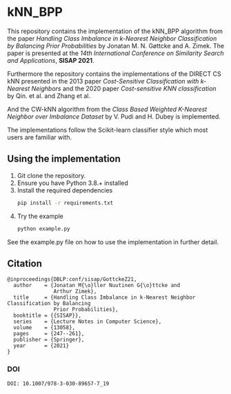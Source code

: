 # kNN_BPP
This repository contains the implementation of the kNN_BPP algorithm from the paper *Handling Class Imbalance in k-Nearest Neighbor Classification by Balancing Prior Probabilities* by Jonatan M. N. Gøttcke and A. Zimek.
The paper is presented at the *14th International Conference on
Similarity Search and Applications*, **SISAP 2021**. 

Furthermore the repository contains the implementations of the DIRECT CS kNN presented in the 2013 paper *Cost-Sensitive Classification with k-Nearest Neighbors* and the 2020 paper *Cost-sensitive KNN classification* by Qin. et al. and Zhang et al. 

And the CW-kNN algorithm from the *Class Based Weighted K-Nearest Neighbor over Imbalance Dataset* by V. Pudi and H. Dubey is implemented. 

 

The implementations follow the Scikit-learn classifier style which most users are familiar with. 
## Using the implementation 
1. Git clone the repository. 
2. Ensure you have Python 3.8.+ installed 
3. Install the required dependencies
    ```bash
    pip install -r requirements.txt
    ```
4. Try the example
    ```bash
    python example.py
    ```


See the example.py file on how to use the implementation in further detail. 

## Citation
```{r, eval=True}
@inproceedings{DBLP:conf/sisap/GottckeZ21,
  author    = {Jonatan M{\o}ller Nuutinen G{\o}ttcke and
               Arthur Zimek},
  title     = {Handling Class Imbalance in k-Nearest Neighbor Classification by Balancing
               Prior Probabilities},
  booktitle = {{SISAP}},
  series    = {Lecture Notes in Computer Science},
  volume    = {13058},
  pages     = {247--261},
  publisher = {Springer},
  year      = {2021}
}
``` 

### DOI 
```{r, eval=True}
DOI: 10.1007/978-3-030-89657-7_19
``` 